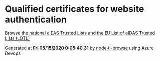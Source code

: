# Qualified certificates for website authentication 
 Browse the [national eIDAS Trusted Lists and the EU List of eIDAS Trusted Lists (LOTL)](https://webgate.ec.europa.eu/tl-browser/#/) 
 
 
Generated at **Fri 05/15/2020  0:05:40.31** by [node-tl-browse](https://github.com/ymedlop/node-tl-browser) using Azure Devops 
